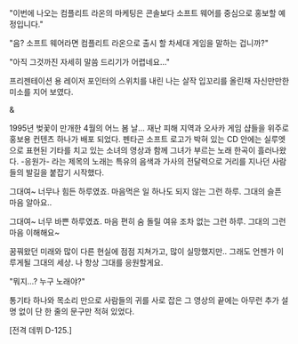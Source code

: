 "이번에 나오는 컴플리트 라온의 마케팅은 콘솔보다 소프트 웨어를 중심으로 홍보할 예정입니다." 

"음? 소프트 웨어라면 컴플리트 라온으로 출시 할 차세대 게임을 말하는 겁니까?" 

"아직 그것까진 자세히 말씀 드리기가 어렵네요..." 

프리젠테이션 용 레이저 포인터의 스위치를 내린 나는 살작 입꼬리를 올린채 자신만만한 미소를 지어 보였다. 

& 

1995년 벚꽃이 만개한 4월의 어느 봄 날... 
재난 피해 지역과 오사카 게임 샵들을 위주로 홍보용 컨텐츠 하나가 배포 되었다. 
펜타곤 소프트 로고가 박혀 있는 CD 안에는 실루엣으로 표현된 기타를 치고 있는 소녀의 영상과 함께 그녀가 부르는 노래 한곡이 흘러나왔다. 
-응원가- 라는 제목의 노래는 특유의 음색과 가사의 전달력으로 거리를 지나던 사람들의 발길을 붙잡기 시작했다. 

그대여~ 너무나 힘든 하루였죠. 
마음먹은 일 하나도 되지 않는 그런 하루. 
그대의 슬픈 마음 알아요.. 

그대여~ 너무 바쁜 하루였죠. 
마음 편히 숨 돌릴 여유 조차 없는 그런 하루. 
그대의 그런 마음 이해해요~ 

꿈꿔왔던 미래와 많이 다른 현실에 
점점 지쳐가고, 많이 실망했지만.. 
그래도 언젠가 이루게될 그대의 세상. 
나 항상 그대를 응원할게요. 

"뭐지...? 누구 노래야?" 

통기타 하나와 목소리 만으로 사람들의 귀를 사로 잡은 그 영상의 끝에는 아무런 추가 설명 없이 단 한 줄의 문구만 적혀 있었다. 

[전격 데뷔 D-125.] 